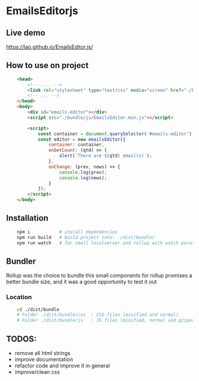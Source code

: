 # EmailsEditorjs

## Live demo
https://lao.github.io/EmailsEditor.js/

## How to use on project
```html
    <head>
        <!-- .... -->
        <link rel="stylesheet" type="text/css" media="screen" href="./bundle/css/bundle.css">
        <!-- ... -->
    </head>
    <body>
        <div id="emails-editor"></div>
        <script src="./bundle/js/EmailsEditor.min.js"></script>

        <script>
            const container = document.querySelector('#emails-editor');
            const editor = new emailsEditor({
                container: container, 
                onGetCount: (qtd) => {
                    alert(`There are ${qtd} email(s)`);
                },
                onChange: (prev, news) => {
                    console.log(prev);
                    console.log(news);
                }
            });
        </script>
    </body>
```

## Installation
```bash
    npm i           # install dependencies
    npm run build   # build project into: ./dist/bundle/
    npm run watch   # for small localserver and rollup with watch param
```

## Bundler
Rollup was the choice to bundle this small components for rollup promises a better bundle size, and it was a good opportunity to test it out

### Location
```bash
    cd ./dist/bundle
    # Folder ./dist/bundle/css  : CSS files (minified and normal)
    # Folder ./dist/bundle/js   : JS files (minified, normal and gziped)
```

## TODOS:
* remove all html strings
* improve documentation
* refactor code and improve it in general
* improve/clean css